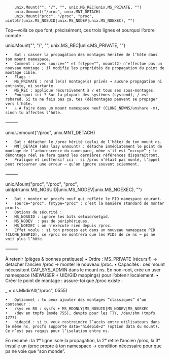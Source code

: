 ```
	unix.Mount("", "/", "", unix.MS_REC|unix.MS_PRIVATE, "")
	unix.Unmount("/proc", unix.MNT_DETACH)
	unix.Mount("proc", "/proc", "proc", uintptr(unix.MS_NOSUID|unix.MS_NODEV|unix.MS_NOEXEC), "")

```

Top—voilà ce que font, précisément, ces trois lignes et pourquoi l’ordre compte :

unix.Mount("", "/", "", unix.MS_REC|unix.MS_PRIVATE, "")

	•	But : casser la propagation des montages héritée de l’hôte dans ton mount namespace.
	•	Comment : avec source="" et fstype="", mount(2) n’effectue pas un nouveau montage ; il modifie les propriétés de propagation du point de montage cible.
	•	Flags :
	•	MS_PRIVATE : rend le(s) montage(s) privés → aucune propagation ni entrante, ni sortante.
	•	MS_REC : applique récursivement à / et tous ses sous-montages.
	•	Pourquoi ici ? Sur la plupart des systèmes (systemd), / est rshared. Si tu ne fais pas ça, tes (dé)montages peuvent se propager vers l’hôte.
	•	⚠️ À faire dans un mount namespace neuf (CLONE_NEWNS/unshare -m), sinon tu affectes l’hôte.

⸻


unix.Unmount("/proc", unix.MNT_DETACH)

	•	But : détacher le /proc hérité (celui de l’hôte) de ton mount ns.
	•	MNT_DETACH (aka lazy unmount) : détache immédiatement le point de montage de l’arborescence du namespace, même s’il est “occupé” ; le démontage réel se fera quand les dernières références disparaîtront.
	•	Pratique et inoffensif ici : si /proc n’était pas monté, l’appel peut retourner une erreur — qu’on ignore souvent sciemment.

⸻


unix.Mount("proc", "/proc", "proc", uintptr(unix.MS_NOSUID|unix.MS_NODEV|unix.MS_NOEXEC), "")

	•	But : monter un procfs neuf qui reflète le PID namespace courant.
	•	source="proc", fstype="proc" : c’est la manière standard de monter procfs.
	•	Options de sécurité :
	•	MS_NOSUID : ignore les bits setuid/setgid.
	•	MS_NODEV  : pas de périphériques.
	•	MS_NOEXEC : on n’exécute rien depuis /proc.
	•	Effet voulu : si ton process est dans un nouveau namespace PID (CLONE_NEWPID), ce /proc ne montrera que les PIDs de ce ns → ps ne voit plus l’hôte.

⸻

À retenir (pièges & bonnes pratiques)
•	Ordre : MS_PRIVATE (récursif) → detacher l’ancien /proc → monter le nouveau /proc.
•	Capacités : ces mount nécessitent CAP_SYS_ADMIN dans le mount ns. En non-root, crée un user namespace (NEWUSER + UID/GID mappings) pour l’obtenir localement.
•	Créer le point de montage : assure-toi que /proc existe :

_ = os.MkdirAll("/proc", 0555)


	•	Optionnel : tu peux ajouter des montages “classiques” d’un conteneur :
	•	/sys en RO : sysfs + MS_RDONLY|MS_NOSUID|MS_NODEV|MS_NOEXEC
	•	/dev en tmpfs (mode 755), devpts pour les TTY, /dev/shm (tmpfs 1777)
	•	hidepid : si tu veux restreindre l’accès entre utilisateurs dans le même ns, procfs supporte data="hidepid=2" (option data du mount). Ce n’est pas requis pour l’isolation entre ns.

En résumé : la 1ʳᵉ ligne isole la propagation, la 2ᵉ retire l’ancien /proc, la 3ᵉ installe un /proc propre à ton namespace → condition nécessaire pour que ps ne voie que “son monde”.